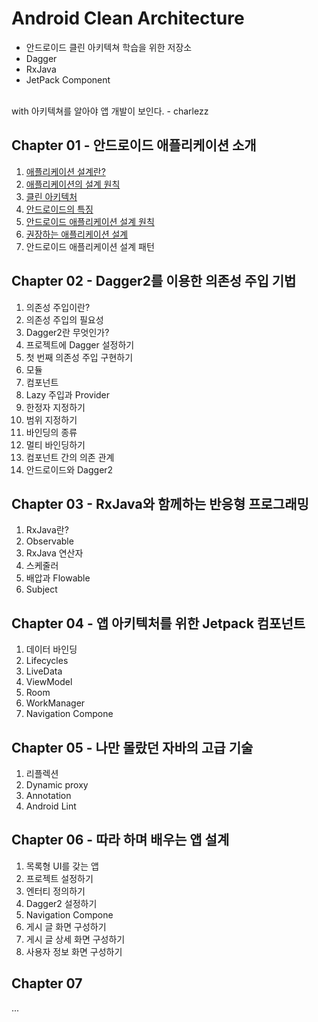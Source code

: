 # Android Clean Architecture

- 안드로이드 클린 아키텍쳐 학습을 위한 저장소
- Dagger
- RxJava
- JetPack Component
<br/>
with 아키텍쳐를 알아야 앱 개발이 보인다. - charlezz 

## Chapter 01 - 안드로이드 애플리케이션 소개

1. [애플리케이션 설계란?](./post/ch01.%20안드로이드%20애플리케이션%20설계%20소개/1.%20애플리케이션%20설계란%3F.md)
2. [애플리케이션의 설계 원칙](./post/ch01.%20안드로이드%20애플리케이션%20설계%20소개/2.%20애플리케이션%20설계%20원칙.md)
3. [클린 아키텍처](./post/ch01.%20안드로이드%20애플리케이션%20설계%20소개/3.%20클린%20아키텍처.md)
4. [안드로이드의 특징](./post/ch01.%20%EC%95%88%EB%93%9C%EB%A1%9C%EC%9D%B4%EB%93%9C%20%EC%95%A0%ED%94%8C%EB%A6%AC%EC%BC%80%EC%9D%B4%EC%85%98%20%EC%84%A4%EA%B3%84%20%EC%86%8C%EA%B0%9C/4.%20%EC%95%88%EB%93%9C%EB%A1%9C%EC%9D%B4%EB%93%9C%EC%9D%98%20%ED%8A%B9%EC%A7%95.md)
5. [안드로이드 애플리케이션 설계 원칙](./post/ch01.%20%EC%95%88%EB%93%9C%EB%A1%9C%EC%9D%B4%EB%93%9C%20%EC%95%A0%ED%94%8C%EB%A6%AC%EC%BC%80%EC%9D%B4%EC%85%98%20%EC%84%A4%EA%B3%84%20%EC%86%8C%EA%B0%9C/5.%20%EC%95%88%EB%93%9C%EB%A1%9C%EC%9D%B4%EB%93%9C%20%EC%95%A0%ED%94%8C%EB%A6%AC%EC%BC%80%EC%9D%B4%EC%85%98%20%EC%84%A4%EA%B3%84%20%EC%9B%90%EC%B9%99.md)
6. [권장하는 애플리케이션 설계](./post/ch01.%20안드로이드%20애플리케이션%20설계%20소개/6.%20권장하는%20애플리케이션%20설계.md)
7. 안드로이드 애플리케이션 설계 패턴

## Chapter 02 - Dagger2를 이용한 의존성 주입 기법

1. 의존성 주입이란?
2. 의존성 주입의 필요성
3. Dagger2란 무엇인가?
4. 프로젝트에 Dagger 설정하기
5. 첫 번째 의존성 주입 구현하기
6. 모듈
7. 컴포넌트
8. Lazy 주입과 Provider
9. 한정자 지정하기
10. 범위 지정하기
11. 바인딩의 종류
12. 멀티 바인딩하기
13. 컴포넌트 간의 의존 관계
14. 안드로이드와 Dagger2

## Chapter 03 - RxJava와 함께하는 반응형 프로그래밍

1. RxJava란?
2. Observable
3. RxJava 연산자
4. 스케줄러
5. 배압과 Flowable
6. Subject

## Chapter 04 - 앱 아키텍처를 위한 Jetpack 컴포넌트

1. 데이터 바인딩
2. Lifecycles
3. LiveData
4. ViewModel
5. Room
7. WorkManager
8. Navigation Compone

## Chapter 05 - 나만 몰랐던 자바의 고급 기술

1. 리플렉션
2. Dynamic proxy
3. Annotation
4. Android Lint

## Chapter 06 - 따라 하며 배우는 앱 설계

1. 목록형 UI를 갖는 앱
2. 프로젝트 설정하기
3. 엔터티 정의하기
4. Dagger2 설정하기
5. Navigation Compone
6. 게시 글 화면 구성하기
7. 게시 글 상세 화면 구성하기
8. 사용자 정보 화면 구성하기

## Chapter 07

...